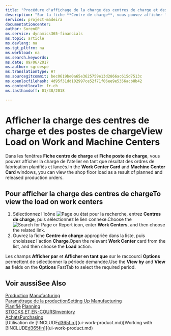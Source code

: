 ```yaml
---
title: "Procédure d'affichage de la charge des centres de charge et des postes de charge | Microsoft Docs"
description: "Sur la fiche **Centre de charge**, vous pouvez afficher la charge des centres de charge en tant que résultat des ordres de fabrication lancés."
services: project-madeira
documentationcenter: 
author: SorenGP
ms.service: dynamics365-financials
ms.topic: article
ms.devlang: na
ms.tgt_pltfrm: na
ms.workload: na
ms.search.keywords: 
ms.date: 09/06/2017
ms.author: sgroespe
ms.translationtype: HT
ms.sourcegitcommit: bec0619be0a65e3625759e13d2866ac615d7513c
ms.openlocfilehash: 4d95f31dd102997ce52f71f06ee9e5356acb8b42
ms.contentlocale: fr-ch
ms.lasthandoff: 01/30/2018

---
```

# <a name="view-load-on-work-and-machine-centers"></a><span data-ttu-id="1f419-103">Afficher la charge des centres de charge et des postes de charge</span><span class="sxs-lookup"><span data-stu-id="1f419-103">View Load on Work and Machine Centers</span></span>
<span data-ttu-id="1f419-104">Dans les fenêtres **Fiche centre de charge** et **Fiche poste de charge**, vous pouvez afficher la charge de l'atelier en tant que résultat des ordres de fabrication planifiés et lancés.</span><span class="sxs-lookup"><span data-stu-id="1f419-104">In the **Work Center Card** and **Machine Center Card** windows, you can view the shop floor load as a result of planned and released production orders.</span></span>    

## <a name="to-view-the-load-on-work-centers"></a><span data-ttu-id="1f419-105">Pour afficher la charge des centres de charge</span><span class="sxs-lookup"><span data-stu-id="1f419-105">To view the load on work centers</span></span>  
1.  <span data-ttu-id="1f419-106">Sélectionnez l'icône ![Page ou état pour la recherche](media/ui-search/search_small.png "Page ou état pour la recherche"), entrez **Centres de charge**, puis sélectionnez le lien connexe.</span><span class="sxs-lookup"><span data-stu-id="1f419-106">Choose the ![Search for Page or Report](media/ui-search/search_small.png "Search for Page or Report icon") icon, enter **Work Centers**, and then choose the related link.</span></span>  
2.  <span data-ttu-id="1f419-107">Ouvrez la fiche **Centre de charge** appropriée dans la liste, puis choisissez l'action **Charge**.</span><span class="sxs-lookup"><span data-stu-id="1f419-107">Open the relevant **Work Center** card from the list, and then choose the **Load** action.</span></span>  

<span data-ttu-id="1f419-108">Les champs **Afficher par** et **Afficher en tant que** sur le raccourci **Options** permettent de sélectionner la période demandée.</span><span class="sxs-lookup"><span data-stu-id="1f419-108">Use the **View by** and **View as** fields on the **Options** FastTab to select the required period.</span></span>  

## <a name="see-also"></a><span data-ttu-id="1f419-109">Voir aussi</span><span class="sxs-lookup"><span data-stu-id="1f419-109">See Also</span></span>  
<span data-ttu-id="1f419-110">[Production](production-manage-manufacturing.md)  </span><span class="sxs-lookup"><span data-stu-id="1f419-110">[Manufacturing](production-manage-manufacturing.md)  </span></span>  
[<span data-ttu-id="1f419-111">Paramétrage de la production</span><span class="sxs-lookup"><span data-stu-id="1f419-111">Setting Up Manufacturing</span></span>](production-configure-production-processes.md)  
<span data-ttu-id="1f419-112">[Planifié](production-planning.md)    </span><span class="sxs-lookup"><span data-stu-id="1f419-112">[Planning](production-planning.md)    </span></span>  
[<span data-ttu-id="1f419-113">STOCKS ET EN-COURS</span><span class="sxs-lookup"><span data-stu-id="1f419-113">Inventory</span></span>](inventory-manage-inventory.md)  
[<span data-ttu-id="1f419-114">Achats</span><span class="sxs-lookup"><span data-stu-id="1f419-114">Purchasing</span></span>](purchasing-manage-purchasing.md)  
<span data-ttu-id="1f419-115">[Utilisation de [!INCLUDE[d365fin](includes/d365fin_md.md)]](ui-work-product.md)</span><span class="sxs-lookup"><span data-stu-id="1f419-115">[Working with [!INCLUDE[d365fin](includes/d365fin_md.md)]](ui-work-product.md)</span></span>


